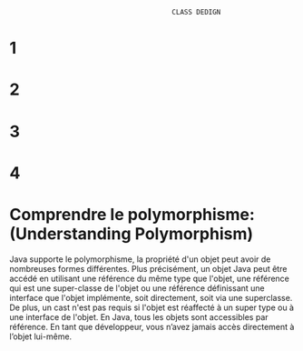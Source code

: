 											CLASS DEDIGN
									
									
# 1
# 2
# 3
# 4
# Comprendre le polymorphisme: (Understanding Polymorphism)

Java supporte le polymorphisme, la propriété d'un objet peut avoir de nombreuses formes différentes. Plus précisément, un objet Java peut être accédé en utilisant une référence du même type que l'objet, une référence qui est une super-classe de l'objet ou une référence définissant une interface que l'objet implémente, soit directement, soit via une superclasse. 
De plus, un cast n'est pas requis si l'objet est réaffecté à un super type ou à une interface de l'objet.
En Java, tous les objets sont accessibles par référence. En tant que développeur, vous n’avez jamais accès directement à l’objet lui-même.



